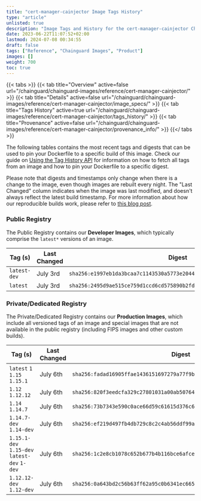 ```yaml
---
title: "cert-manager-cainjector Image Tags History"
type: "article"
unlisted: true
description: "Image Tags and History for the cert-manager-cainjector Chainguard Image"
date: 2023-06-22T11:07:52+02:00
lastmod: 2024-07-08 00:34:55
draft: false
tags: ["Reference", "Chainguard Images", "Product"]
images: []
weight: 700
toc: true
---
```


{{< tabs >}}
{{< tab title="Overview" active=false url="/chainguard/chainguard-images/reference/cert-manager-cainjector/" >}}
{{< tab title="Details" active=false url="/chainguard/chainguard-images/reference/cert-manager-cainjector/image_specs/" >}}
{{< tab title="Tags History" active=true url="/chainguard/chainguard-images/reference/cert-manager-cainjector/tags_history/" >}}
{{< tab title="Provenance" active=false url="/chainguard/chainguard-images/reference/cert-manager-cainjector/provenance_info/" >}}
{{</ tabs >}}

The following tables contains the most recent tags and digests that can be used to pin your Dockerfile to a specific build of this image. Check our guide on [Using the Tag History API](/chainguard/chainguard-images/using-the-tag-history-api/) for information on how to fetch all tags from an image and how to pin your Dockerfile to a specific digest.

Please note that digests and timestamps only change when there is a change to the image, even though images are rebuilt every night. The "Last Changed" column indicates when the image was last modified, and doesn't always reflect the latest build timestamp. For more information about how our reproducible builds work, please refer to [this blog post](https://www.chainguard.dev/unchained/reproducing-chainguards-reproducible-image-builds).

### Public Registry
The Public Registry contains our **Developer Images**, which typically comprise the `latest*` versions of an image.

| Tag (s)       | Last Changed | Digest                                                                    |
|---------------|--------------|---------------------------------------------------------------------------|
|  `latest-dev` | July 3rd     | `sha256:e1997eb1da3bcaa7c1143530a5773e2044ee5417653c29d02786dc97d8aa1e6f` |
|  `latest`     | July 3rd     | `sha256:2495d9ae515ce759d1ccd6cd575890b2fdbabdbf9088886aca8c0c6a2e002e16` |


### Private/Dedicated Registry
The Private/Dedicated Registry contains our **Production Images**, which include all versioned tags of an image and special images that are not available in the public registry (including FIPS images and other custom builds).

| Tag (s)                                       | Last Changed | Digest                                                                    |
|-----------------------------------------------|--------------|---------------------------------------------------------------------------|
|  `latest` `1` `1.15` `1.15.1`                 | July 6th     | `sha256:fadad16905ffae1436151697279a77f9beebb4dbb238434867d1fc4a8b114c94` |
|  `1.12` `1.12.12`                             | July 6th     | `sha256:820f3eedcfa329c27801031a00ab507646d7f83dc722db9b80ef6da4f01dc641` |
|  `1.14` `1.14.7`                              | July 6th     | `sha256:73b7343e590c0ace66d59c61615d376c6fcfd7d94d103cda98ba097e7292b74e` |
|  `1.14.7-dev` `1.14-dev`                      | July 6th     | `sha256:ef219d497fb4db729c8c2c4ab56ddf99a45dfa031e51cc219eeb0c92efb4ca23` |
|  `1.15.1-dev` `1.15-dev` `latest-dev` `1-dev` | July 6th     | `sha256:1c2e8cb1078c652b677b4b116bce6afce568ae806c2e976ba9ff5328dc30a7f5` |
|  `1.12.12-dev` `1.12-dev`                     | July 6th     | `sha256:0a643bd2c56b63ff62a95c0b6341ec665452ef1fbc48c2eb5ab6683ea2d6a381` |

